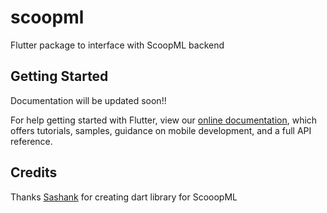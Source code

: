 # scoopml

Flutter package to interface with ScoopML backend

## Getting Started

Documentation will be updated soon!!



For help getting started with Flutter, view our 
[online documentation](https://flutter.dev/docs), which offers tutorials, 
samples, guidance on mobile development, and a full API reference.

## Credits

Thanks [Sashank](https://github.com/sashankvisweshwaran) for creating dart library for ScooopML
